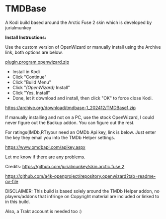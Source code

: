 # TMDBase
A Kodi build based around the Arctic Fuse 2 skin which is developed by jurialmunkey

**Install Instructions:**

Use the custom version of OpenWizard or manually install using the Archive link, both options are below.

[plugin.program.openwizard.zip](https://github.com/user-attachments/files/17988163/plugin.program.openwizard.zip)

- Install in Kodi
- Click "Continue"
- Click "Build Menu"
- Click "*(OpenWizard)* Install"
- Click "Yes, Install"
- Done, let it download and install, then click "OK" to force close Kodi.

https://archive.org/download/tmdbase-1_202412/TMDBase1.zip

If manually installing and not on a PC, use the stock OpenWizard, I could never figure out the Backup addon. You can figure out the rest.

For ratings(IMDb,RT)your need an OMDb Api key, link is below. Just enter the key they email you into the TMDb Helper settings.

https://www.omdbapi.com/apikey.aspx

Let me know if there are any problems.

Credits:
https://github.com/jurialmunkey/skin.arctic.fuse.2

https://github.com/a4k-openproject/repository.openwizard?tab=readme-ov-file

DISCLAIMER: This build is based solely around the TMDb Helper addon, no players/addons that infringe on Copyright material are included or linked to in this build. 

Also, a Trakt account is needed too :)
